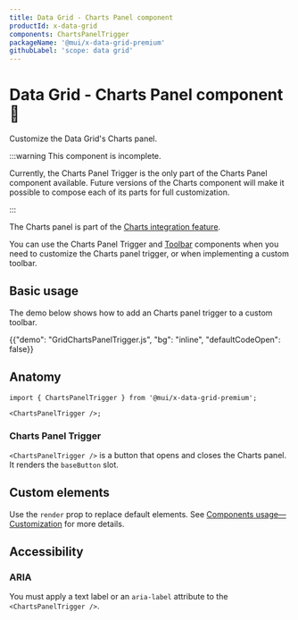 ```yaml
---
title: Data Grid - Charts Panel component
productId: x-data-grid
components: ChartsPanelTrigger
packageName: '@mui/x-data-grid-premium'
githubLabel: 'scope: data grid'
---
```


# Data Grid - Charts Panel component [<span class="plan-premium"></span>](/x/introduction/licensing/#premium-plan 'Premium plan') 🚧

<p class="description">Customize the Data Grid's Charts panel.</p>

:::warning
This component is incomplete.

Currently, the Charts Panel Trigger is the only part of the Charts Panel component available.
Future versions of the Charts component will make it possible to compose each of its parts for full customization.

:::

The Charts panel is part of the [Charts integration feature](/x/react-data-grid/charts-integration/).

You can use the Charts Panel Trigger and [Toolbar](/x/react-data-grid/components/toolbar/) components when you need to customize the Charts panel trigger, or when implementing a custom toolbar.

## Basic usage

The demo below shows how to add an Charts panel trigger to a custom toolbar.

{{"demo": "GridChartsPanelTrigger.js", "bg": "inline", "defaultCodeOpen": false}}

## Anatomy

```tsx
import { ChartsPanelTrigger } from '@mui/x-data-grid-premium';

<ChartsPanelTrigger />;
```

### Charts Panel Trigger

`<ChartsPanelTrigger />` is a button that opens and closes the Charts panel.
It renders the `baseButton` slot.

## Custom elements

Use the `render` prop to replace default elements.
See [Components usage—Customization](/x/react-data-grid/components/usage/#customization) for more details.

## Accessibility

### ARIA

You must apply a text label or an `aria-label` attribute to the `<ChartsPanelTrigger />`.
